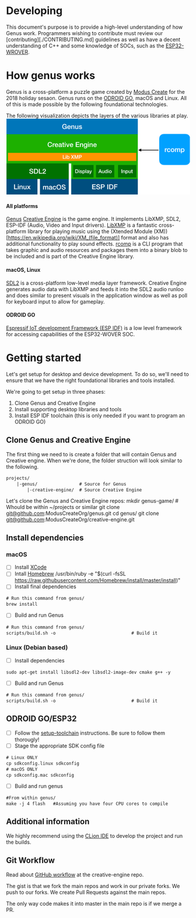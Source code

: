 
# Developing

This document's purpose is to provide a high-level understanding of how Genus work. Programmers wishing to contribute must review our [contributing][./CONTRIBUTING.md] guidelines as well as have a decent understanding of C++ and some knowledge of SOCs, such as the [ESP32-WROVER](https://docs.espressif.com/projects/esp-idf/en/latest/get-started/get-started-wrover-kit.html). 

# How genus works

Genus is a cross-platform a puzzle game created by [Modus Create](https://moduscreate.com) for the 2018 holiday sesaon. Genus runs on the [ODROID GO](https://www.hardkernel.com/shop/odroid-go/), macOS and Linux.  All of this is made possible by the following foundational technologies.

The following visualization depicts the layers of the various libraries at play.
![genus-block-diagram](./readme-images/genus-block-diagram.jpg)

#### All platforms
[Genus](https://github.com/moduscreateorg/genus) 
[Creative Engine](https://github.com/ModusCreateOrg/creative-engine) is the game engine. It implements LibXMP, SDL2, ESP-IDF (Audio, Video and Input drivers).
[LibXMP](http://xmp.sourceforge.net/) is a fantastic cross-platform library for playing music using the (Xtended Module (XM))[https://en.wikipedia.org/wiki/XM_(file_format)] format and also has additional functionality to play sound effects.
[rcomp](https://github.com/ModusCreateOrg/creative-engine) is a CLI program that takes graphic and audio resources and packages them into a binary blob to be included and is part of the Creative Engine library.

#### macOS, Linux
[SDL2](https://www.libsdl.org/download-2) is a cross-platform low-level media layer framework. Creative Engine generates audio data with LibXMP and feeds it into the SDL2 audio runloo and does similar to present visuals in the application window as well as poll for keyboard input to allow for gameplay.

#### ODROID GO
[Espressif IoT development Framework (ESP IDF)](https://github.com/espressif/esp-idf) is a low level framework for accessing capabilities of the ESP32-WOVER SOC.



# Getting started
Let's get setup for desktop and device development. To do so, we'll need to ensure that we have the right foundational libraries and tools installed.

We're going to get setup in three phases:
1. Clone Genus and Creative Engine
2. Install supporting desktop libraries and tools
3. Install ESP IDF toolchain (this is only needed if you want to program an ODROID GO)

## Clone Genus and Creative Engine
The first thing we need to is create a folder that will contain Genus and Creative engine. When we're done, the folder struction will look similar to the following.

    projects/
        |-genus/                # Source for Genus
            |-creative-engine/  # Source Creative Engine

Let's clone the Genus and Creative Engine repos:
    mkdir genus-game/                                             # Whould be within ~/projects or similar
    git clone git@github.com:ModusCreateOrg/genus.git
    cd genus/
    git clone git@github.com:ModusCreateOrg/creative-engine.git 
   
## Install dependencies

### macOS
- [ ] Install [XCode](https://developer.apple.com/xcode/)
- [ ] Intall [Homebrew](https://brew.sh) 
    /usr/bin/ruby -e "$(curl -fsSL https://raw.githubusercontent.com/Homebrew/install/master/install)"
- [ ] Install final dependencies
```    
# Run this command from genus/
brew install
```
- [ ] Build and run Genus
```    
# Run this command from genus/
scripts/build.sh -o                             # Build it
```

### Linux (Debian based)
- [ ] Install dependencies
```
sudo apt-get install libsdl2-dev libsdl2-image-dev cmake g++ -y
```
- [ ] Build and run Genus
```    
# Run this command from genus/
scripts/build.sh -o                             # Build it
```

## ODROID GO/ESP32
- [ ] Follow the [setup-toolchain](https://docs.espressif.com/projects/esp-idf/en/stable/get-started/#setup-toolchain) instructions. Be sure to follow them thorougly! 
- [ ] Stage the appropriate SDK config file
```
# Linux ONLY
cp sdkconfig.linux sdkconfig
# macOS ONLY
cp sdkconfig.mac sdkconfig
```
- [ ] Build and run genus 
```
#From within genus/
make -j 4 flash   #Assuming you have four CPU cores to compile
```

## Additional information
We highly recommend using the [CLion IDE](https://www.jetbrains.com/clion/) to develop the project and run the builds.


## Git Workflow
Read about [GitHub workflow](https://github.com/ModusCreateOrg/creative-engine) at the creative-engine repo.

The gist is that we fork the main repos and work in our private forks.  We push to our forks.  We create Pull Requests against the main repos.

The only way code makes it into master in the main repo is if we merge a PR.
